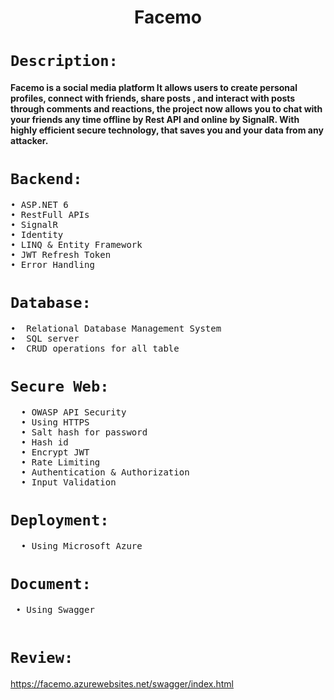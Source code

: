 <h1 align="center">  Facemo</h1>


#  `Description:`
  <h4>
     Facemo is a social media platform It allows users to create personal profiles, connect with friends, share posts
     , and interact with posts through comments and reactions, the project now allows you to chat
     with your friends any time offline by Rest API and online by SignalR.
     With highly efficient secure technology, that saves you and your data from any attacker.
  </h4> 

 
#  `Backend:`
 <pre>
• ASP.NET 6
• RestFull APIs
• SignalR
• Identity 
• LINQ & Entity Framework
• JWT Refresh Token
• Error Handling
</pre>

#  `Database:`
 <pre>
•  Relational Database Management System 
•  SQL server
•  CRUD operations for all table
</pre>

#  `Secure Web:`
 <pre>
  • OWASP API Security
  • Using HTTPS 
  • Salt hash for password
  • Hash id
  • Encrypt JWT
  • Rate Limiting
  • Authentication & Authorization 
  • Input Validation
</pre>

#  `Deployment:`
 <pre>
  • Using Microsoft Azure 
</pre>
 
#  `Document:`
 <pre>
 • Using Swagger 
 </pre>

#  `Review:`
https://facemo.azurewebsites.net/swagger/index.html
